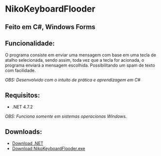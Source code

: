 # NikoKeyboardFlooder
## Feito em C#, Windows Forms

## Funcionalidade:
O programa consiste em enviar uma mensagem com base em uma tecla de atalho selecionada, sendo assim, toda vez que a tecla for acionada, o programa enviará a mensagem escolhida.
Possibilitando um spam de texto com facilidade.

*OBS: Desenvolvido com o intuito de prática e aprendizagem em C#*

## Requisitos:

- .NET 4.7.2

*OBS: Funciona somente em sistemas operacionas Windows.*

## Downloads:

- [Download .NET](https://dotnet.microsoft.com/download/dotnet-framework/net472)
- [Download NikoKeyboardFlooder.exe](https://github.com/nikao8/NikoKeyboardFlooder/raw/main/exe_file/NikoKeyboardFlooder.exe)
